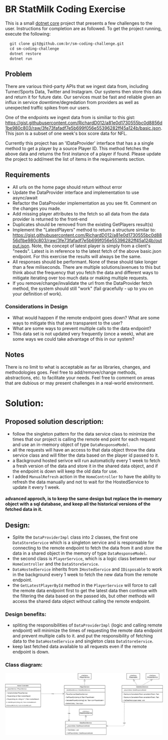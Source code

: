 # BR StatMilk Coding Exercise

This is a small [dotnet core](https://www.microsoft.com/net) project that presents a few challenges to the user. Instructions for completion are as followed. To get the project running, execute the following:

      git clone git@github.com:br/sm-coding-challenge.git
      cd sm-coding-challenge
      dotnet restore
      dotnet run

## Problem

There are various third-party APIs that we ingest data from, including Turner/Sports Data, Twitter and Instagram. Our systems then store this data and return it for future date. Our services must be fast and reliable given an influx in service downtime/degredation from providers as well as unexpected traffic spikes from our users.

One of the endpoints we ingest data from is similiar to this gist: https://gist.githubusercontent.com/RichardD012/a81e0d1730555bc0d8856d1be980c803/raw/3fe73fafadf7e5b699f056e55396282ff45a124b/basic.json. This json is a subset of one week's box score data for NFL.

Currently this project has an 'IDataProvider' interface that has a a single method to get a player by a source Player ID. This method fetches the above data and returns the first instance of a player if found. Please update the project to add/meet the list of items in the requirements section.

## Requirements

- All urls on the home page should return without error
- Update the DataProvider interface and implementation to use async/await
- Refactor the DataProvider implementation as you see fit. Comment on the changes you made.
- Add missing player attributes to the fetch so all data from the data provider is returned to the front-end
- Duplicates should be removed from the existing GetPlayers result(s)
- Implement the "LatestPlayers" method to return a structure similar to: https://gist.githubusercontent.com/RichardD012/a81e0d1730555bc0d8856d1be980c803/raw/3fe73fafadf7e5b699f056e55396282ff45a124b/output.json. Note, the concept of latest player is simply from a client's "needs". Latest is in reference to the latest fetch of the above basic.json endpoint. For this exercise the results will always be the same.
- All responses should be performant. None of these should take longer than a few miliseconds. There are multiple solutions/avenues to this but think about the frequency that you fetch the data and different ways to mitigate iterating over too much data or making multiple requests.
- If you remove/change/invalidate the url from the DataProvider fetch method, the system should still "work" (fail gracefully - up to you on your definition of work).

### Considerations in Design

- What would happen if the remote endpoint goes down? What are some ways to mitigate this that are transparent to the user?
- What are some ways to prevent multiple calls to the data endpoint?
- This data set is not updated very frequently (once a week), what are some ways we could take advantage of this in our system?

## Notes

There is no limit to what is acceptable as far as libraries, changes, and methodologies goes. Feel free to add/remove/change methods, abstractions, etc. to facilitate your needs. Feel free to comment on areas that are dubious or may present challenges in a real-world environment.

# Solution:

## Proposed solution description:

- follow the singleton pattern for the data service class to minimize the times that our project is calling the remote end point for each request and use an in-memory object of type `DataResponseModel`.
- all the requests will have an access to that data object throw the data service class and will filter the data based on the player id passed to it.
- a Background hosted serivce will run automaticlly every 1 week to fetch a fresh version of the data and store it in the shared data object, and if the endpoint is down will keep the old data for use.
- I added `ManualRefresh` action in the `HomeController` to have the ability to refresh the data manually and not to wait for the HostedService to update it every 1 week.

#### advanced approch, is to keep the same design but replace the in-memory object with a sql database, and keep all the historical versions of the fetched data in it.

## Design:

- Splite the `DataProviderImpl` class into 2 classes, the first one `DataStoreService` which is a singleton service and is responsable for connecting to the remote endpoint to fetch the data from it and store the data in a shared object in the memory of type `DataResponseModel`.
- the second class is `PlayerService`, which is a logic class between our `HomeController` and the `DataStoreService`.
- `DataHostedService` inherits from `IHostedService` and `IDisposable` to work in the background every 1 week to fetch the new data from the remote endpoint.
- the `GetLatestPlayerById` method in the `PlayerService` will force to call the remote data endpoint first to get the latest data then continue with the filtering the data based on the passed ids, but other methods will access the shared data object without calling the remote endpoint.

### Design benefits:

- spliting the responsibilities of `DataProviderImpl` (logic and calling remote endpoint) will minimize the times of requesting the remote data endpoint and prevent multiple calls to it. and put the responsibility of fetching data to the `DataHostedService` and singleton class `DataStoreService`.
- keep last fetched data available to all requests even if the remote endpoint is down.

### Class diagram:

![Class_Diagram.png](/Class_Diagram.png)
